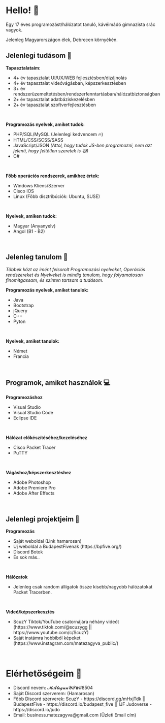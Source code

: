 <h1>Hello! 👋</h1>
<p>Egy 17 éves programozást/hálózatot tanuló, kávéimádó gimnazista srác vagyok.</p>
<p>Jelenleg Magyarországon élek, Debrecen környékén.</p>
<h2>Jelenlegi tudásom 🧠</h2>
<p><b>Tapasztalataim:</b></p>
<ul>
    <li>4+ év tapasztalat UI/UX/WEB fejlesztésben/dizájnolás</li>
    <li>4+ év tapasztalat videóvágásban, képszerkesztésben</li>
    <li>3+ év rendszerüzemeltetésben/rendszerfenntartásban/hálózatbiztonságban</li>
    <li>2+ év tapasztalat adatbáziskezelésben</li>
    <li>2+ év tapasztalat szoftverfejlesztésben</li>
</ul><br>
<p><b>Programozás nyelvek, amiket tudok:</b></p>
<ul>
    <li>PHP/SQL/MySQL (Jelenlegi kedvencem 🔥)</li>
    <li>HTML/CSS/SCSS/SASS</li>
    <li>JavaScript/JSON<i> (Attol, hogy tudok JS-ben programozni, nem azt jelenti, hogy feltétlen szeretek is 😅)</i></li>
    <li>C#</li>
</ul><br>
<p><b>Főbb operációs rendszerek, amikhez értek:</b></p>
<ul>
    <li>Windows Kliens/Szerver</li>
    <li>Cisco IOS</li>
    <li>Linux (Főbb disztribúciók: Ubuntu, SUSE)</li>
</ul><br>
<p><b>Nyelvek, amiken tudok:</b></p>
<ul>
    <li>Magyar (Anyanyelv)</li>
    <li>Angol (B1 - B2)</li>
</ul><br>
<h2>Jelenleg tanulom 🧐</h2>
<i>Többek közt az imént felsorolt Programozási nyelveket, Operációs rendszereket és Nyelveket is mindig tanulom, hogy folyamatosan finomítgassam, és szinten tartsam a tudásom.</i>
<p><b>Programozás nyelvek, amiket tanulok:</b></p>
<ul>
    <li>Java</li>
    <li>Bootstrap</li>
    <li>jQuery</li>
    <li>C++</i></li>
    <li>Pyton</li>
</ul><br>
<p><b>Nyelvek, amiket tanulok:</b></p>
<ul>
    <li>Német</li>
    <li>Francia</li>
</ul><br>
<h2>Programok, amiket használok 💻</h2>
<p><b>Programozáshoz</b></p>
<ul>
    <li>Visual Studio</li>
    <li>Visual Studio Code</li>
    <li>Eclipse IDE</li>
</ul><br>
<p><b>Hálózat előkészítéséhez/kezeléséhez</b></p>
<ul>
    <li>Cisco Packet Tracer</li>
    <li>PuTTY</li>
</ul><br>
<p><b>Vágáshoz/képszerkesztéshez</b></p>
<ul>
    <li>Adobe Photoshop</li>
    <li>Adobe Premiere Pro</li>
    <li>Adobe After Effects</li>
</ul><br>
<h2>Jelenlegi projektjeim 📌</h2>
<p><b>Programozás</b></p>
<ul>
    <li>Saját weboldal (Link hamarosan)</li>
    <li>Új weboldal a BudapestFivenak (https://bpfive.org/)</li>
    <li>Discord Botok</li>
    <li>És sok más..</li>
</ul><br>
<p><b>Hálózatok</b></p>
<ul>
    <li>Jelenleg csak random állígatok össze kisebb/nagyobb hálózatokat Packet Tracerben.</li>
</ul><br>
<p><b>Videó/képszerkesztés</b></p>
<ul>
    <li>ScuzY Tiktok/YouTube csatornájára néhány videót (https://www.tiktok.com/@scuzygg || https://www.youtube.com/c/ScuzY)</li>
    <li>Saját instámra hobbiból képeket (https://www.instagram.com/matezagyva_public/)</li>
</ul><br>
<h1>Elérhetőségeim 📡</h1>
<ul>
    <li>Discord nevem: 𝓜𝓐𝓽𝓮𝓰𝓾𝓷𝓨𝓣♛#8504</li>
    <li>Saját Discord szerverem: (Hamarosan)</li>
    <li>Főbb Discord szerverek: ScuzY - https://discord.gg/mHxjTdk || BudapestFive - https://discord.io/budapest_five || IJF Judoverse - https://discord.io/judo</li>
    <li>Email: business.matezagyva@gmail.com (Üzleti Email cím)</li>
</ul><br>
